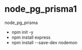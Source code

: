 # node_pg_prisma1

node_pg_prisma

- npm init -y
- npm install express
- npm install --save-dev nodemon
